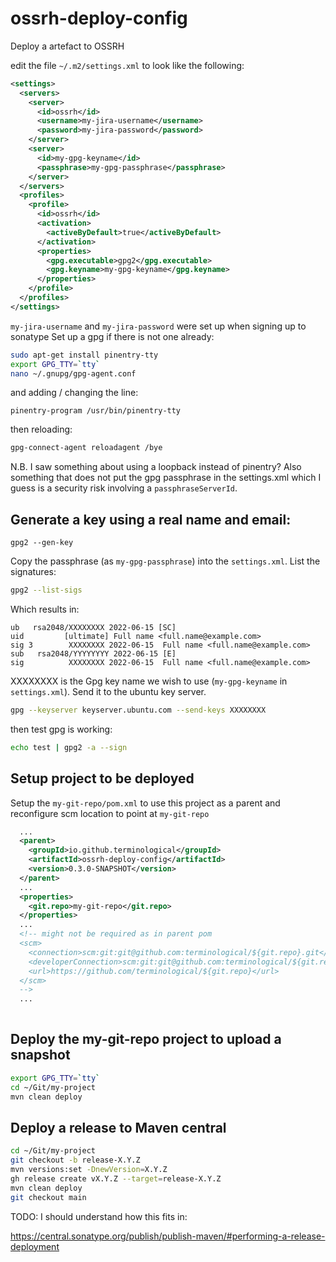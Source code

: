 # ossrh-deploy-config

Deploy a artefact to OSSRH

edit the file `~/.m2/settings.xml` to look like the following:

```XML
<settings>
  <servers>
    <server>
      <id>ossrh</id>
      <username>my-jira-username</username>
      <password>my-jira-password</password>
    </server>
    <server>
      <id>my-gpg-keyname</id>
      <passphrase>my-gpg-passphrase</passphrase>
    </server>
  </servers>
  <profiles>
    <profile>
      <id>ossrh</id>
      <activation>
        <activeByDefault>true</activeByDefault>
      </activation>
      <properties>
        <gpg.executable>gpg2</gpg.executable>
        <gpg.keyname>my-gpg-keyname</gpg.keyname>
      </properties>
    </profile>
  </profiles>
</settings>

```

`my-jira-username` and `my-jira-password` were set up when signing up to sonatype
Set up a gpg if there is not one already:

```BASH
sudo apt-get install pinentry-tty
export GPG_TTY=`tty`
nano ~/.gnupg/gpg-agent.conf
```

and adding / changing the line:

```
pinentry-program /usr/bin/pinentry-tty
```

then reloading:

```BASH
gpg-connect-agent reloadagent /bye
```

N.B. I saw something about using a loopback instead of pinentry?
Also something that does not put the gpg passphrase in the settings.xml which I guess is 
a security risk involving a `passphraseServerId`.

## Generate a key using a real name and email:

```
gpg2 --gen-key

```

Copy the passphrase (as `my-gpg-passphrase`) into the `settings.xml`.
List the signatures:

```BASH
gpg2 --list-sigs
```

Which results in:

```
ub   rsa2048/XXXXXXXX 2022-06-15 [SC]
uid         [ultimate] Full name <full.name@example.com>
sig 3        XXXXXXXX 2022-06-15  Full name <full.name@example.com>
sub   rsa2048/YYYYYYYY 2022-06-15 [E]
sig          XXXXXXXX 2022-06-15  Full name <full.name@example.com>
```

XXXXXXXX is the Gpg key name we wish to use (`my-gpg-keyname` in `settings.xml`). Send it to the ubuntu key server.

```BASH
gpg --keyserver keyserver.ubuntu.com --send-keys XXXXXXXX
```

then test gpg is working:

```BASH
echo test | gpg2 -a --sign
```

## Setup project to be deployed

Setup the `my-git-repo/pom.xml` to use this project as a parent and reconfigure scm location to point at `my-git-repo`

```XML
  ...
  <parent>
    <groupId>io.github.terminological</groupId>
    <artifactId>ossrh-deploy-config</artifactId>
    <version>0.3.0-SNAPSHOT</version>
  </parent>
  ...
  <properties>
    <git.repo>my-git-repo</git.repo>
  </properties>
  ...
  <!-- might not be required as in parent pom
  <scm>
    <connection>scm:git:git@github.com:terminological/${git.repo}.git</connection>
    <developerConnection>scm:git:git@github.com:terminological/${git.repo}.git</developerConnection>
    <url>https://github.com/terminological/${git.repo}</url>
  </scm>
  -->
  ...
  
```
## Deploy the my-git-repo project to upload a snapshot

```BASH
export GPG_TTY=`tty`
cd ~/Git/my-project
mvn clean deploy
```

## Deploy a release to Maven central

```BASH
cd ~/Git/my-project
git checkout -b release-X.Y.Z
mvn versions:set -DnewVersion=X.Y.Z
gh release create vX.Y.Z --target=release-X.Y.Z
mvn clean deploy
git checkout main
```

TODO: I should understand how this fits in:

https://central.sonatype.org/publish/publish-maven/#performing-a-release-deployment
